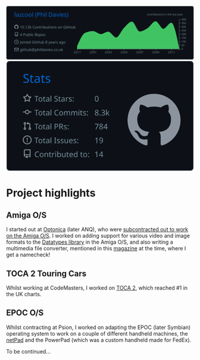 ![](https://raw.githubusercontent.com/lazcool/lazcool/master/profile-summary-card-output/github_dark/0-profile-details.svg)
![](https://raw.githubusercontent.com/lazcool/lazcool/master/profile-summary-card-output/github_dark/3-stats.svg)

# Project highlights

## Amiga O/S

I started out at [Optonica](https://ia600209.us.archive.org/8/items/Cam_1-12_FullVersion/Cam_1-12_FullVersion/issue02/page04.html) (later ANQ), who were [subcontracted out to work on the Amiga O/S](http://www.bambi-amiga.co.uk/amigahistory/amigaed.html). I worked on adding support for various video and image formats to the [Datatypes library](https://wiki.amigaos.net/wiki/Datatypes_Library) in the Amiga O/S, and also writing a multimedia file converter, mentioned in this [magazine](https://ia903207.us.archive.org/25/items/Amiga_CD32_Gamer_Issue_12_1995-05_Paragon_Publishing_GB/Amiga_CD32_Gamer_Issue_12_1995-05_Paragon_Publishing_GB.pdf) at the time, where I get a namecheck!

## TOCA 2 Touring Cars

Whilst working at CodeMasters, I worked on [TOCA 2](https://en.wikipedia.org/wiki/TOCA_2_Touring_Cars), which reached #1 in the UK charts.

## EPOC O/S

Whilst contracting at Psion, I worked on adapting the EPOC (later Symbian) operating system to work on a couple of different handheld machines, the [netPad](http://www.ruggedpcreview.com/3_handhelds_psion_netpad.html) and the PowerPad (which was a custom handheld made for FedEx).

To be continued...